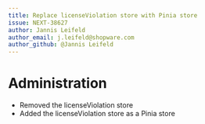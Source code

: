 ```yaml
---
title: Replace licenseViolation store with Pinia store
issue: NEXT-38627
author: Jannis Leifeld
author_email: j.leifeld@shopware.com
author_github: @Jannis Leifeld
---
```

# Administration
* Removed the licenseViolation store
* Added the licenseViolation store as a Pinia store

